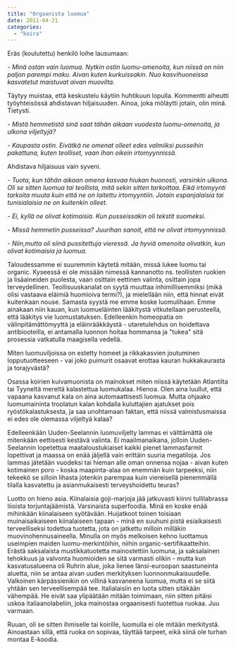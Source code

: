 ```yaml
---
title: "Orgaanista luomua"
date: 2011-04-21
categories: 
  - "koira"
---
```


Eräs (koulutettu) henkilö loihe lausumaan:

_\- Minä ostan vain luomua. Nytkin ostin luomu-omenoita, kun niissä on niin paljon parempi maku. Aivan kuten kurkuissakin. Nuo kasvihuoneissa kasvatetut maistuvat aivan muovilta._

<!--more-->

Täytyy muistaa, että keskustelu käytiin huhtikuun lopulla. Kommentti aiheutti työyhteisössä ahdistavan hiljaisuuden. Ainoa, joka möläytti jotain, olin minä. Tietysti.

_\- Mistä hemmetistä sinä saat tähän aikaan vuodesta luomu-omenoita, ja ulkona viljeltyjä?_

_\- Kaupasta ostin. Eivätkä ne omenat olleet edes valmiiksi pusseihin pakattuna, kuten teolliset, vaan ihan oikein irtomyynnissä._

Ahdistava hiljaisuus vain syveni.

_\- Tuota, kun tähän aikaan omena kasvaa hiukan huonosti, varsinkin ulkona. Oli se sitten luomua tai teollista, mitä sekin sitten tarkoittaa. Eikä irtomyynti tarkoita muuta kuin että ne on laitettu irtomyyntiin. Jotain espanjalaisia tai tunisialaisia ne on kuitenkin olleet._

_\- Ei, kyllä ne olivat kotimaisia. Kun pusseissakin oli tekstit suomeksi._

_\- Missä hemmetin pusseissa? Juurihan sanoit, että ne olivat irtomyynnissä._

_\- Niin,mutta oli siinä pussitettuja vieressä. Ja hyviä omenoita olivatkin, kun olivat kotimaisia ja luomua._

  
Taloudessamme ei suuremmin käytetä mitään, missä lukee luomu tai organic. Kyseessä ei ole missään nimessä kannanotto ns. teollisten ruokien ja lisäaineiden puolesta, vaan osittain eettinen valinta, osittain jopa terveydellinen. Teollisuuskanalat on syytä muuttaa inhimillisemmiksi (mikä olisi vastaava eläimiä huomioiva termi?), ja mielellään niin, että hinnat eivät kuitenkaan nouse. Samasta syystä me emme koske luomulihaan. Emme ainakaan niin kauan, kun luomueläinten lääkitystä vitkutellaan perusteella, että lääkitys vie luomustatuksen. Edelleenkin homeopatia on välinpitämättömyyttä ja eläinrääkkäystä - utaretulehdus on hoidettava antibiooteilla, ei antamalla luonnon hoitaa hommansa ja "tukea" sitä prosessia vatkatulla maagisella vedellä.

Miten luomuviljoissa on estetty homeet ja rikkakasvien joutuminen lopputuotteeseen - vai joko puimurit osaavat erottaa kauran hukkakaurasta ja torajyvästä?

Osassa koirien kuivamuonista on mainokset miten niissä käytetään Atlantilta tai Tyyneltä mereltä kalastettua luomukalaa. Hienoa. Olen aina luullut, että vapaana kasvanut kala on aina automaattisesti luomua. Mutta ohjaako luomumaininta troolatun kalan kohdalla kuluttajien ajatukset pois ryöstökalastuksesta, ja saa unohtamaan faktan, että niissä valmistusmaissa ei edes ole olemassa viljeltyä kalaa?

Edelleenkään Uuden-Seelannin luomuviljelty lammas ei välttämättä ole mitenkään eettisesti kestävä valinta. Ei maailmanaikana, jolloin Uuden-Seelannin lopetettua maataloustukiaiset kaikki pienet lammasfarmit lopettivat ja maassa on enää jäljellä vain erittäin suuria megatiloja. Jos lammas jätetään vuodeksi tai hieman alle oman onnensa nojaa - aivan kuten kotimainen poro - koska maapinta-alaa on enemmän kuin tarpeeksi, niin tekeekö se silloin lihasta jotenkin parempaa kuin viereisellä pienemmällä tilalla kasvatettu ja asianmukaisesti terveyshoidettu teuras?

Luotto on hieno asia. Kiinalaisia goji-marjoja jää jatkuvasti kiinni tullilabrassa liioista torjuntajäämistä. Varsinaista superfoodia. Minä en koske enää mihinkään kiinalaiseen syötävään. Huijatkoot toinen toisiaan muinaisaikaiseen kiinalaiseen tapaan - minä en suuhuni pistä esiaikaisesti terveelliseksi todettua tuotetta, jota on jatkettu milloin milläkin muovinohennusaineella. Minulla on myös melkoisen kehno luottamus useimpien maiden luomu-merkintöihin, niihin organic-sertifikaatteihin. Erästä saksalaista mustikkatuotetta mainostettiin luomuna, ja saksalainen tehokkuus ja valvonta huomioiden se sitä varmasti olikin - mutta kun kasvatusalueena oli Ruhrin alue, joka lienee länsi-euroopan saastuneinta aluetta, niin se antaa aivan uuden merkityksen luonnonmukaisuudelle. Valkoinen kärpässienikin on villinä kasvaneena luomua, mutta ei se siitä yhtään sen terveellisempää tee. Italialaisiin en luota sitten sitäkään vähempää. He eivät saa ylipäätään mitään toimimaan, niin sitten pitäisi uskoa italiaanolabeliin, joka mainostaa orgaanisesti tuotettua ruokaa. Juu varmaan.

Ruuan, oli se sitten ihmiselle tai koirille, luomulla ei ole mitään merkitystä. Ainoastaan sillä, että ruoka on sopivaa, täyttää tarpeet, eikä siinä ole turhan montaa E-koodia.
